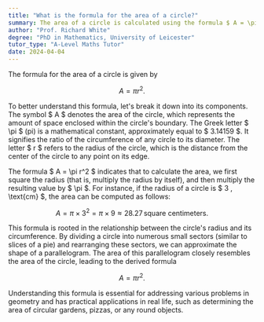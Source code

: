 ```yaml
---
title: "What is the formula for the area of a circle?"
summary: The area of a circle is calculated using the formula $ A = \pi r^2 $, where $ A $ represents the area and $ r $ is the radius.
author: "Prof. Richard White"
degree: "PhD in Mathematics, University of Leicester"
tutor_type: "A-Level Maths Tutor"
date: 2024-04-04
---
```


The formula for the area of a circle is given by 

$$ A = \pi r^2. $$

To better understand this formula, let's break it down into its components. The symbol $ A $ denotes the area of the circle, which represents the amount of space enclosed within the circle's boundary. The Greek letter $ \pi $ (pi) is a mathematical constant, approximately equal to $ 3.14159 $. It signifies the ratio of the circumference of any circle to its diameter. The letter $ r $ refers to the radius of the circle, which is the distance from the center of the circle to any point on its edge.

The formula $ A = \pi r^2 $ indicates that to calculate the area, we first square the radius (that is, multiply the radius by itself), and then multiply the resulting value by $ \pi $. For instance, if the radius of a circle is $ 3 \, \text{cm} $, the area can be computed as follows:

$$ A = \pi \times 3^2 = \pi \times 9 \approx 28.27 \, \text{square centimeters}. $$

This formula is rooted in the relationship between the circle's radius and its circumference. By dividing a circle into numerous small sectors (similar to slices of a pie) and rearranging these sectors, we can approximate the shape of a parallelogram. The area of this parallelogram closely resembles the area of the circle, leading to the derived formula 

$$ A = \pi r^2. $$ 

Understanding this formula is essential for addressing various problems in geometry and has practical applications in real life, such as determining the area of circular gardens, pizzas, or any round objects.
    